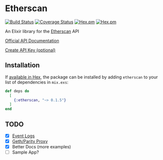 # Etherscan

[![Build Status](https://travis-ci.org/l1h3r/etherscan.svg?branch=master)](https://travis-ci.org/l1h3r/etherscan)
[![Coverage Status](https://coveralls.io/repos/github/l1h3r/etherscan/badge.svg?branch=master)](https://coveralls.io/github/l1h3r/etherscan?branch=master)
[![Hex.pm](https://img.shields.io/hexpm/v/etherscan.svg?style=flat-square)](https://hex.pm/packages/etherscan)
[![Hex.pm](https://img.shields.io/hexpm/dt/etherscan.svg?style=flat-square)](https://hex.pm/packages/etherscan)

An Elixir library for the [Etherscan](https://etherscan.io/) API

[Official API Documentation](https://etherscan.io/apis)

[Create API Key (optional)](https://etherscan.io/myapikey)

## Installation

If [available in Hex](https://hex.pm/packages/etherscan), the package can be installed
by adding `etherscan` to your list of dependencies in `mix.exs`:

```elixir
def deps do
  [
    {:etherscan, "~> 0.1.5"}
  ]
end
```

## TODO

- [x] [Event Logs](https://etherscan.io/apis#logs)
- [x] [Geth/Parity Proxy](https://etherscan.io/apis#proxy)
- [x] Better Docs (more examples)
- [ ] Sample App?

